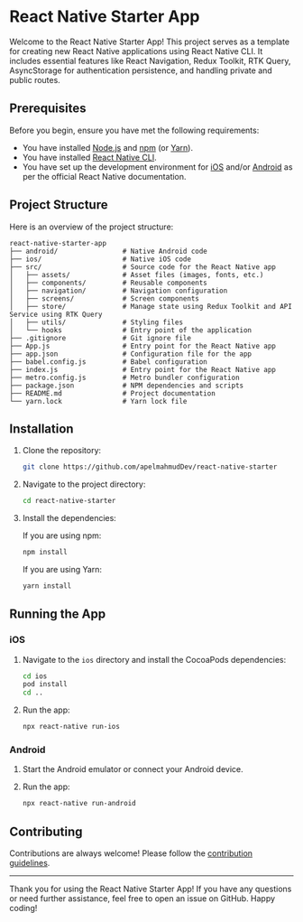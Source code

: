# React Native Starter App

Welcome to the React Native Starter App! This project serves as a template for creating new React Native applications using React Native CLI. It includes essential features like React Navigation, Redux Toolkit, RTK Query, AsyncStorage for authentication persistence, and handling private and public routes.

## Prerequisites

Before you begin, ensure you have met the following requirements:

- You have installed [Node.js](https://nodejs.org/) and [npm](https://www.npmjs.com/) (or [Yarn](https://yarnpkg.com/)).
- You have installed [React Native CLI](https://reactnative.dev/docs/environment-setup).
- You have set up the development environment for [iOS](https://reactnative.dev/docs/environment-setup#ios-development-environment) and/or [Android](https://reactnative.dev/docs/environment-setup#android-development-environment) as per the official React Native documentation.

## Project Structure

Here is an overview of the project structure:

```plaintext
react-native-starter-app
├── android/                # Native Android code
├── ios/                    # Native iOS code
├── src/                    # Source code for the React Native app
│   ├── assets/             # Asset files (images, fonts, etc.)
│   ├── components/         # Reusable components
│   ├── navigation/         # Navigation configuration
│   ├── screens/            # Screen components
│   ├── store/              # Manage state using Redux Toolkit and API Service using RTK Query
│   ├── utils/              # Styling files
│   └── hooks               # Entry point of the application
├── .gitignore              # Git ignore file
├── App.js                  # Entry point for the React Native app
├── app.json                # Configuration file for the app
├── babel.config.js         # Babel configuration
├── index.js                # Entry point for the React Native app
├── metro.config.js         # Metro bundler configuration
├── package.json            # NPM dependencies and scripts
├── README.md               # Project documentation
└── yarn.lock               # Yarn lock file
```

## Installation

1. Clone the repository:

   ```bash
   git clone https://github.com/apelmahmudDev/react-native-starter
   ```

2. Navigate to the project directory:

   ```bash
   cd react-native-starter
   ```

3. Install the dependencies:

   If you are using npm:

   ```bash
   npm install
   ```

   If you are using Yarn:

   ```bash
   yarn install
   ```

## Running the App

### iOS

1. Navigate to the `ios` directory and install the CocoaPods dependencies:

   ```bash
   cd ios
   pod install
   cd ..
   ```

2. Run the app:

   ```bash
   npx react-native run-ios
   ```

### Android

1. Start the Android emulator or connect your Android device.

2. Run the app:

   ```bash
   npx react-native run-android
   ```

## Contributing

Contributions are always welcome! Please follow the [contribution guidelines](CONTRIBUTING.md).

---

Thank you for using the React Native Starter App! If you have any questions or need further assistance, feel free to open an issue on GitHub. Happy coding!
